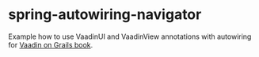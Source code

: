 spring-autowiring-navigator
===========================

Example how to use VaadinUI and VaadinView annotations with autowiring for [Vaadin on Grails book](http://ondrej-kvasnovsky.gitbooks.io/vaadin-on-grails/).
